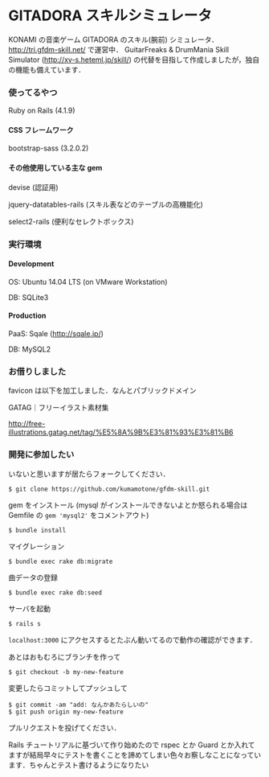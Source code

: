 GITADORA スキルシミュレータ
===

KONAMI の音楽ゲーム GITADORA のスキル(腕前) シミュレータ．
http://tri.gfdm-skill.net/ で運営中．
GuitarFreaks & DrumMania Skill Simulator (http://xv-s.heteml.jp/skill/) の代替を目指して作成しましたが，独自の機能も備えています．

### 使ってるやつ 

Ruby on Rails (4.1.9)

#### CSS フレームワーク

bootstrap-sass (3.2.0.2)

#### その他使用している主な gem

devise (認証用)

jquery-datatables-rails (スキル表などのテーブルの高機能化)

select2-rails (便利なセレクトボックス)

### 実行環境

#### Development

OS: Ubuntu 14.04 LTS (on VMware Workstation)

DB: SQLite3

#### Production

PaaS: Sqale (http://sqale.jp/)

DB: MySQL2

### お借りしました

favicon は以下を加工しました．なんとパブリックドメイン

GATAG｜フリーイラスト素材集

http://free-illustrations.gatag.net/tag/%E5%8A%9B%E3%81%93%E3%81%B6

### 開発に参加したい

いないと思いますが居たらフォークしてください．


```
$ git clone https://github.com/kumamotone/gfdm-skill.git
```

gem をインストール (mysql がインストールできないよとか怒られる場合は Gemfile の `gem 'mysql2'` をコメントアウト)

```
$ bundle install
```

マイグレーション

```
$ bundle exec rake db:migrate
```

曲データの登録

```
$ bundle exec rake db:seed
```

サーバを起動

```
$ rails s
```

`localhost:3000` にアクセスするとたぶん動いてるので動作の確認ができます．

あとはおもむろにブランチを作って

```
$ git checkout -b my-new-feature
```

変更したらコミットしてプッシュして

```
$ git commit -am "add: なんかあたらしいの"
$ git push origin my-new-feature
```

プルリクエストを投げてください．

Rails チュートリアルに基づいて作り始めたので rspec とか Guard とか入れてますが結局早々にテストを書くことを諦めてしまい色々お察しなことになっています．ちゃんとテスト書けるようになりたい
